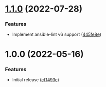 # [1.1.0](https://github.com/de-it-krachten/ansible-role-haproxy/compare/v1.0.0...v1.1.0) (2022-07-28)


### Features

* Implement ansible-lint v6 support ([445fe8e](https://github.com/de-it-krachten/ansible-role-haproxy/commit/445fe8eecabdc404ace1a025440b7135f9d548ba))

# 1.0.0 (2022-05-16)


### Features

* Initial release ([cf1493c](https://github.com/de-it-krachten/ansible-role-haproxy/commit/cf1493cea2ebe1200776b6f7dedbce39b50e1cee))
